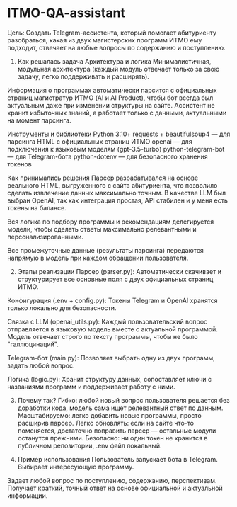 # ITMO-QA-assistant

Цель:
Создать Telegram-ассистента, который помогает абитуриенту разобраться, какая из двух магистерских программ ИТМО ему подходит, отвечает на любые вопросы по содержанию и поступлению.

1. Как решалась задача
Архитектура и логика
Минималистичная, модульная архитектура (каждый модуль отвечает только за свою задачу, легко поддерживать и расширять).

Информация о программах автоматически парсится с официальных страниц магистратур ИТМО (AI и AI Product), чтобы бот всегда был актуальным даже при изменении структуры на сайте.
Ассистент не хранит избыточных знаний, а работает только с данными, актуальными на момент парсинга.

Инструменты и библиотеки
Python 3.10+
requests + beautifulsoup4 — для парсинга HTML с официальных страниц ИТМО
openai — для подключения к языковым моделям (gpt-3.5-turbo)
python-telegram-bot — для Telegram-бота
python-dotenv — для безопасного хранения токенов


Как принимались решения
Парсер разрабатывался на основе реального HTML, выгруженного с сайта абитуриента, что позволило сделать извлечение данных максимально точным.
В качестве LLM был выбран OpenAI, так как интеграция простая, API стабилен и у меня есть токены на балансе.

Вся логика по подбору программы и рекомендациям делегируется модели, чтобы сделать ответы максимально релевантными и персонализированными.

Все промежуточные данные (результаты парсинга) передаются напрямую в модель при каждом обращении пользователя.

2. Этапы реализации
Парсер (parser.py):
Автоматически скачивает и структурирует все основные поля с двух официальных страниц ИТМО.

Конфигурация (.env + config.py):
Токены Telegram и OpenAI хранятся только локально для безопасности.

Связка с LLM (openai_utils.py):
Каждый пользовательский вопрос отправляется в языковую модель вместе с актуальной программой.
Модель отвечает строго по тексту программы, чтобы не было "галлюцинаций".

Telegram-бот (main.py):
Позволяет выбрать одну из двух программ, задать любой вопрос.

Логика (logic.py):
Хранит структуру данных, сопоставляет ключи с названиями программ и поддерживает работу с ними.

3. Почему так?
Гибко: любой новый вопрос пользователя решается без доработки кода, модель сама ищет релевантный ответ по данным.
Масштабируемо: легко добавить новые программы, просто расширив парсер.
Легко обновлять: если на сайте что-то поменяется, достаточно поправить парсер — остальные модули останутся прежними.
Безопасно: ни один токен не хранится в публичном репозитории, .env файл локальный.

4. Пример использования
Пользователь запускает бота в Telegram.
Выбирает интересующую программу.

Задает любой вопрос по поступлению, содержанию, перспективам.
Получает краткий, точный ответ на основе официальной и актуальной информации.

